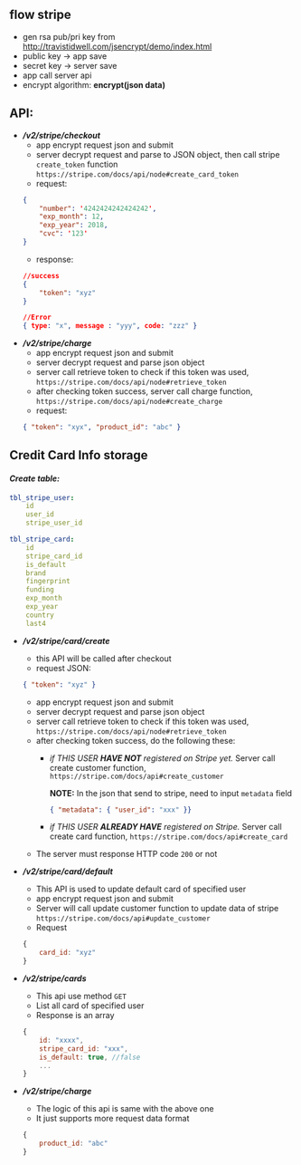 ## flow stripe
- gen rsa pub/pri key from http://travistidwell.com/jsencrypt/demo/index.html
- public key -> app save
- secret key -> server save
- app call server api
- encrypt algorithm: **encrypt(json data)**

## API:
- ***/v2/stripe/checkout***
    - app encrypt request json and submit
    - server decrypt request and parse to JSON object, then call stripe `create_token` function `https://stripe.com/docs/api/node#create_card_token`
    - request:
    ```json
    {
        "number": '4242424242424242',
        "exp_month": 12,
        "exp_year": 2018,
        "cvc": '123'
    }
    ```
    - response:
    ```json
    //success
    {
        "token": "xyz"
    }

    //Error
    { type: "x", message : "yyy", code: "zzz" }
    ```
- ***/v2/stripe/charge***
    - app encrypt request json and submit
    - server decrypt request and parse json object
    - server call retrieve token to check if this token was used, `https://stripe.com/docs/api/node#retrieve_token`
    - after checking token success, server call charge function, `https://stripe.com/docs/api/node#create_charge`
    - request:
    ```json
    { "token": "xyx", "product_id": "abc" }
    ```
## **Credit Card Info storage**
#### _Create table:_
```yml
tbl_stripe_user:
    id
    user_id
    stripe_user_id
```
```yml
tbl_stripe_card:
    id
    stripe_card_id
    is_default
    brand
    fingerprint
    funding
    exp_month
    exp_year
    country
    last4
```

- ***/v2/stripe/card/create***
    - this API will be called after checkout
    - request JSON:
    ```json
    { "token": "xyz" }
    ```
    - app encrypt request json and submit
    - server decrypt request and parse json object
    - server call retrieve token to check if this token was used, `https://stripe.com/docs/api/node#retrieve_token`
    - after checking token success, do the following these:
        - _if THIS USER **HAVE NOT** registered on Stripe yet._ Server call create customer function, `https://stripe.com/docs/api#create_customer`

            **NOTE:** In the json that send to stripe, need to input `metadata` field
            ```json
            { "metadata": { "user_id": "xxx" }}
            ```
        - _if THIS USER **ALREADY HAVE** registered on Stripe._ Server call create card function, `https://stripe.com/docs/api#create_card`
    - The server must response HTTP code `200` or not

- ***/v2/stripe/card/default***
    - This API is used to update default card of specified user
    - app encrypt request json and submit
    - Server will call update customer function to update data of stripe
    `https://stripe.com/docs/api#update_customer`
    - Request
    ```js
    {
        card_id: "xyz"
    }
    ```

- ***/v2/stripe/cards***
    - This api use method `GET`
    - List all card of specified user
    - Response is an array
    ```js
    {
        id: "xxxx",
        stripe_card_id: "xxx",
        is_default: true, //false
        ...
    }
    ```
    
- ***/v2/stripe/charge***
    - The logic of this api is same with the above one
    - It just supports more request data format
    ```js
    { 
        product_id: "abc" 
    }
    ```

